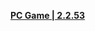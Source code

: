  **[PC Game | 2.2.53](https://autopatchos.starrails.com/client/Beta/20240517111205_PZfNSHVLH509e76v/StarRail_.2.53.zip)**
